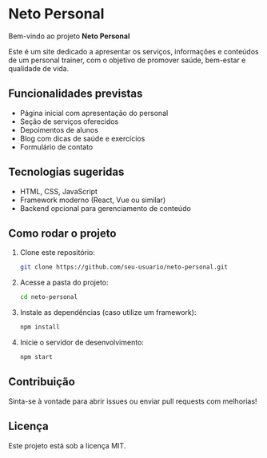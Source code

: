 # Neto Personal

Bem-vindo ao projeto **Neto Personal**

Este é um site dedicado a apresentar os serviços, informações e conteúdos de um personal trainer, com o objetivo de promover saúde, bem-estar e qualidade de vida.

## Funcionalidades previstas
- Página inicial com apresentação do personal
- Seção de serviços oferecidos
- Depoimentos de alunos
- Blog com dicas de saúde e exercícios
- Formulário de contato

## Tecnologias sugeridas
- HTML, CSS, JavaScript
- Framework moderno (React, Vue ou similar)
- Backend opcional para gerenciamento de conteúdo

## Como rodar o projeto
1. Clone este repositório:
   ```bash
   git clone https://github.com/seu-usuario/neto-personal.git
   ```
2. Acesse a pasta do projeto:
   ```bash
   cd neto-personal
   ```
3. Instale as dependências (caso utilize um framework):
   ```bash
   npm install
   ```
4. Inicie o servidor de desenvolvimento:
   ```bash
   npm start
   ```

## Contribuição
Sinta-se à vontade para abrir issues ou enviar pull requests com melhorias!

## Licença
Este projeto está sob a licença MIT. 